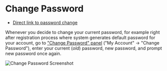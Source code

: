 Change Password
======

 - [Direct link to password change](https://ostr.io/account/pwd)

Whenever you decide to change your current password, for example right after registration process where system generates default password for your account, go to ["Change Password" panel](https://ostr.io/account/pwd) ("My Account" -> "Change Password"), enter your current (*old*) password, new password, and prompt new password once again.

![Change Password Screenshot](https://github.com/VeliovGroup/ostrio/blob/master/docs/account/reset-password.png?raw=true)